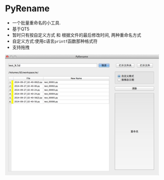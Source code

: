 PyRename
=====

- 一个批量重命名的小工具.
- 基于QT5
- 暂时只有按自定义方式 和 根据文件的最后修改时间, 两种重命名方式
- 自定义方式:使用c语言`printf`函数那种格式符
- 支持拖拽


![](./pyrename.png)